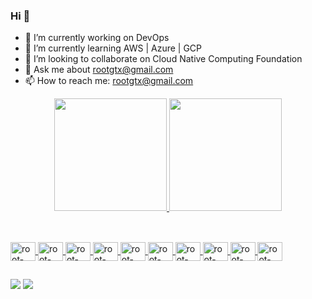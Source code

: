 ### Hi 👋

- 🔭 I’m currently working on DevOps
- 🌱 I’m currently learning AWS | Azure | GCP
- 👯 I’m looking to collaborate on Cloud Native Computing Foundation
- 💬 Ask me about rootgtx@gmail.com
- 📫 How to reach me: rootgtx@gmail.com

<div align="center">
  <a href="https://github.com/rootgx">
  <img height="180em" src="https://github-readme-stats.vercel.app/api?username=rootgtx&show_icons=true&theme=dark&include_all_commits=true&count_private=true"/>
  <img height="180em" src="https://github-readme-stats.vercel.app/api/top-langs/?username=rootgtx&layout=compact&langs_count=7&theme=dark"/>
</div>
  
##
  
</div>
<div style="display: inline_block"><br>
  <img align="center" alt="root-gcp" height="30" width="40" src="https://cdn.jsdelivr.net/gh/devicons/devicon/icons/googlecloud/googlecloud-original.svg">
  <img align="center" alt="root-aws" height="30" width="40" src="https://cdn.jsdelivr.net/gh/devicons/devicon/icons/amazonwebservices/amazonwebservices-original-wordmark.svg">
  <img align="center" alt="root-azure" height="30" width="40" src="https://cdn.jsdelivr.net/gh/devicons/devicon/icons/azure/azure-original-wordmark.svg">
  <img align="center" alt="root-oci" height="30" width="40" src="https://cdn.jsdelivr.net/gh/devicons/devicon/icons/oracle/oracle-original.svg">
  <img align="center" alt="root-k8s" height="30" width="40" src="https://cdn.jsdelivr.net/gh/devicons/devicon/icons/kubernetes/kubernetes-plain-wordmark.svg">
  <img align="center" alt="root-kafka" height="30" width="40" src="https://cdn.jsdelivr.net/gh/devicons/devicon/icons/apachekafka/apachekafka-original-wordmark.svg">
  <img align="center" alt="root-linux" height="30" width="40" src="https://cdn.jsdelivr.net/gh/devicons/devicon/icons/linux/linux-original.svg">
   <img align="center" alt="root-ubuntu" height="30" width="40" src="https://cdn.jsdelivr.net/gh/devicons/devicon/icons/ubuntu/ubuntu-plain.svg">
  <img align="center" alt="root-apple" height="30" width="40" src="https://cdn.jsdelivr.net/gh/devicons/devicon/icons/apple/apple-original.svg">
  <img align="center" alt="root-shell" height="30" width="40" src="https://cdn.jsdelivr.net/gh/devicons/devicon/icons/bash/bash-plain.svg">
</div>

##

<div> 
  <a href = "mailto:rootgtx@gmail.com"><img src="https://img.shields.io/badge/-Gmail-%23333?style=for-the-badge&logo=gmail&logoColor=white" target="_blank"></a>
  <a href="https://www.linkedin.com/in/william-n-46451120a/" target="_blank"><img src="https://img.shields.io/badge/-LinkedIn-%230077B5?style=for-the-badge&logo=linkedin&logoColor=white" target="_blank"></a>  
</div>

